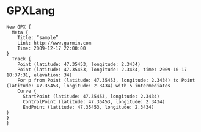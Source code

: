 # GPXLang


    New GPX {
      Meta {
        Title: “sample”
        Link: http://www.garmin.com
        Time: 2009-12-17 22:00:00
    }
      Track {
        Point (latitude: 47.35453, longitude: 2.3434)
        Point (latitude: 47.35453, longitude: 2.3434, time: 2009-10-17 18:37:31, elevation: 34)
        For p from Point (latitude: 47.35453, longitude: 2.3434) to Point (latitude: 47.35453, longitude: 2.3434) with 5 intermediates
        Curve {
          StartPoint (latitude: 47.35453, longitude: 2.3434)
          ControlPoint (latitude: 47.35453, longitude: 2.3434)
          EndPoint (latitude: 47.35453, longitude: 2.3434)
    }
    }
    }
